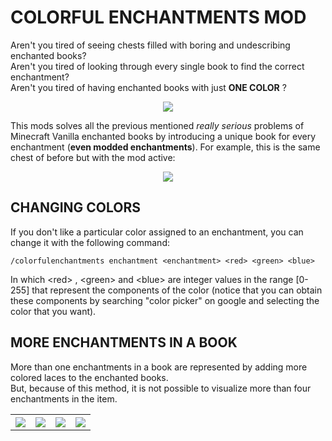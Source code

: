 # COLORFUL ENCHANTMENTS MOD

Aren't you tired of seeing chests filled with boring and undescribing enchanted books?  
Aren't you tired of looking through every single book to find the correct enchantment?  
Aren't you tired of having enchanted books with just <b>ONE COLOR</b> ?  

<p align="center">
	<img src=https://i.imgur.com/NAGKm5H.png>
</p>

This mods solves all the previous mentioned <i>really serious</i> problems of Minecraft Vanilla enchanted books by introducing a unique book for every enchantment (<b>even modded enchantments</b>).  For example, this is the same chest of before but with the mod active:  

<p align="center">
	<img src=https://i.imgur.com/w9iu5AT.png>
</p>

## CHANGING COLORS
If you don't like a particular color assigned to an enchantment, you can change it with the following command:  
```
/colorfulenchantments enchantment <enchantment> <red> <green> <blue>
```
In which &lt;red&gt; , &lt;green&gt; and &lt;blue&gt; are integer values in the range [0-255] that represent the components of the color (notice that you can obtain these components by searching "color picker" on google and selecting the color that you want).

## MORE ENCHANTMENTS IN A BOOK
More than one enchantments in a book are represented by adding more colored laces to the enchanted books.  
But, because of this method, it is not possible to visualize more than four enchantments in the item.  

<center>
<table style="width:100%">
	<tr>
		<th style="width:25%"><img src=https://i.imgur.com/wj5yXAy.png></th>
		<th style="width:25%"><img src=https://i.imgur.com/Hs98z5a.png></th>
		<th style="width:25%"><img src=https://i.imgur.com/xlC4myT.png></th>
		<th style="width:25%"><img src=https://i.imgur.com/a7kpbiJ.png></th>
	</tr>
</table>
</center>
